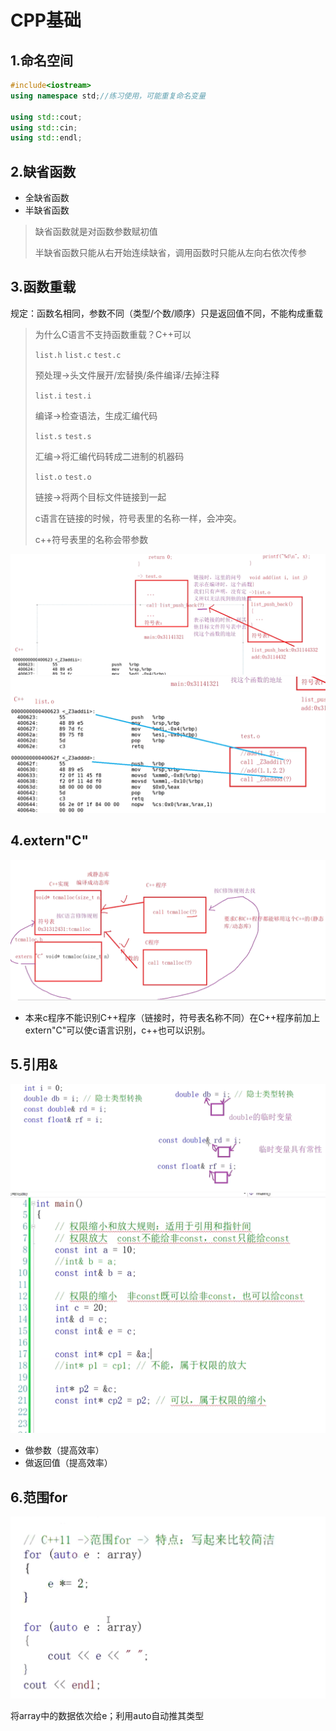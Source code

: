 # CPP基础

## 1.命名空间

```c++
#include<iostream>
using namespace std;//练习使用，可能重复命名变量

using std::cout;
using std::cin;
using std::endl;
```

## 2.缺省函数

- 全缺省函数
- 半缺省函数

> 缺省函数就是对函数参数赋初值
>
> 半缺省函数只能从右开始连续缺省，调用函数时只能从左向右依次传参

## 3.函数重载

规定：函数名相同，参数不同（类型/个数/顺序）只是返回值不同，不能构成重载

> 为什么C语言不支持函数重载？C++可以 
>
> `list.h` `list.c` `test.c`
>
> 预处理->头文件展开/宏替换/条件编译/去掉注释
>
> `list.i` `test.i`
>
> 编译->检查语法，生成汇编代码
>
> `list.s` `test.s`
>
> 汇编->将汇编代码转成二进制的机器码
>
> `list.o` `test.o`
>
> 链接->将两个目标文件链接到一起
>
> c语言在链接的时候，符号表里的名称一样，会冲突。
>
> c++符号表里的名称会带参数 

![alt text](../Pictures/C++/1.png)
![alt text](../Pictures/C++/2.png)

## 4.extern"C"

![!\[\](D:\Strive\Computer study\study\len_c++\note\note_photo\day_1\3.png)](../Pictures/C++/3.png)

-  本来c程序不能识别C++程序（链接时，符号表名称不同）在C++程序前加上extern"C"可以使c语言识别，c++也可以识别。

## 5.引用&

![!\[\](!\[alt text\](4-1.png))](../Pictures/C++/4.png)
![!\[\](D:\Strive\Computer study\study\len_c++\note\note_photo\day_1\5.png)](../Pictures/C++/5.png)

- 做参数（提高效率）
- 做返回值（提高效率）

## 6.范围for

![alt text](../Pictures/C++/7.png)

将array中的数据依次给e；利用auto自动推其类型


